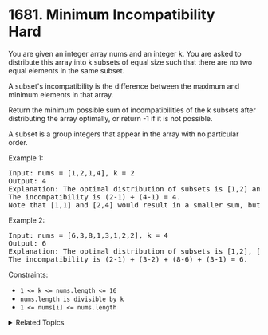 # 1681. Minimum Incompatibility<br> Hard

You are given an integer array nums​​​ and an integer k. You are asked to distribute this array into k subsets of equal size such that there are no two equal elements in the same subset.

A subset's incompatibility is the difference between the maximum and minimum elements in that array.

Return the minimum possible sum of incompatibilities of the k subsets after distributing the array optimally, or return -1 if it is not possible.

A subset is a group integers that appear in the array with no particular order.

Example 1:

<pre>
Input: nums = [1,2,1,4], k = 2
Output: 4
Explanation: The optimal distribution of subsets is [1,2] and [1,4].
The incompatibility is (2-1) + (4-1) = 4.
Note that [1,1] and [2,4] would result in a smaller sum, but the first subset contains 2 equal elements.
</pre>

Example 2:

<pre>
Input: nums = [6,3,8,1,3,1,2,2], k = 4
Output: 6
Explanation: The optimal distribution of subsets is [1,2], [2,3], [6,8], and [1,3].
The incompatibility is (2-1) + (3-2) + (8-6) + (3-1) = 6.
</pre>

Constraints:

- `1 <= k <= nums.length <= 16`
- `nums.length is divisible by k`
- `1 <= nums[i] <= nums.length`

<details>

<summary> Related Topics </summary>

-   `Backtrack`
-   `Dynamic Programming`

</details>